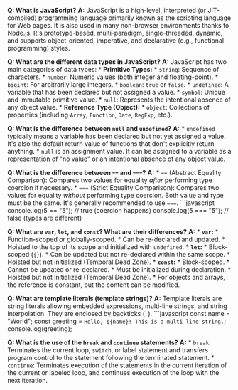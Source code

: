**Q: What is JavaScript?**
    **A:** JavaScript is a high-level, interpreted (or JIT-compiled) programming language 
    primarily known as the scripting language for Web pages. It is also used in many non-browser 
    environments thanks to Node.js. It's prototype-based, multi-paradigm, single-threaded, dynamic, 
    and supports object-oriented, imperative, and declarative (e.g., functional programming) styles.


**Q: What are the different data types in JavaScript?**
    **A:** JavaScript has two main categories of data types:
    *   **Primitive Types:**
        *   `string`: Sequence of characters.
        *   `number`: Numeric values (both integer and floating-point).
        *   `bigint`: For arbitrarily large integers.
        *   `boolean`: `true` or `false`.
        *   `undefined`: A variable that has been declared but not assigned a value.
        *   `symbol`: Unique and immutable primitive value.
        *   `null`: Represents the intentional absence of any object value.
    *   **Reference Type (Object):**
        *   `object`: Collections of properties (including `Array`, `Function`, `Date`, `RegExp`, etc.).



**Q: What is the difference between `null` and `undefined`?**
    **A:**
    *   `undefined` typically means a variable has been declared but not yet assigned a value. It's also the default return value of functions that don't explicitly return anything.
    *   `null` is an assignment value. It can be assigned to a variable as a representation of "no value" or an intentional absence of any object value.



**Q: What is the difference between `==` and `===`?**
    **A:**
    *   `==` (Abstract Equality Comparison): Compares two values for equality *after* performing type coercion if necessary.
    *   `===` (Strict Equality Comparison): Compares two values for equality *without* performing type coercion. Both value and type must be the same. It's generally recommended to use `===`.
    ```javascript
    console.log(5 == "5");  // true (coercion happens)
    console.log(5 === "5"); // false (types are different)



**Q: What are `var`, `let`, and `const`? What are their differences?**
    **A:**
    *   **`var`:**
        *   Function-scoped or globally-scoped.
        *   Can be re-declared and updated.
        *   Hoisted to the top of its scope and initialized with `undefined`.
    *   **`let`:**
        *   Block-scoped (`{}`).
        *   Can be updated but not re-declared within the same scope.
        *   Hoisted but not initialized (Temporal Dead Zone).
    *   **`const`:**
        *   Block-scoped.
        *   Cannot be updated or re-declared.
        *   Must be initialized during declaration.
        *   Hoisted but not initialized (Temporal Dead Zone).
        *   For objects and arrays, the reference is constant, but the content can be modified.


**Q: What are template literals (template strings)?**
    **A:** Template literals are string literals allowing embedded expressions, multi-line strings, and string interpolation. They are enclosed by backticks (`` ` ``).
    ```javascript
    const name = "World";
    const greeting = `Hello, ${name}!
    This is a multi-line string.`;
    console.log(greeting);


**Q: What is the use of the `break` and `continue` statements?**
    **A:**
    *   `break`: Terminates the current loop, `switch`, or label statement and transfers program control to the statement following the terminated statement.
    *   `continue`: Terminates execution of the statements in the current iteration of the current or labeled loop, and continues execution of the loop with the next iteration.


